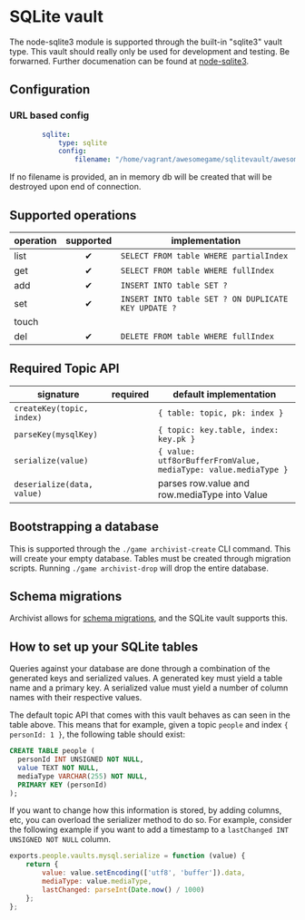 # SQLite vault

The node-sqlite3 module is supported through the built-in "sqlite3" vault type.
This vault should really only be used for development and testing. Be forwarned.
Further documenation can be found at [node-sqlite3](https://github.com/mapbox/node-sqlite3).


## Configuration

### URL based config
```yaml
		sqlite:
			type: sqlite
			config:
				filename: "/home/vagrant/awesomegame/sqlitevault/awesomegame.db"
```

If no filename is provided, an in memory db will be created that will be destroyed upon end of connection.


## Supported operations

operation | supported | implementation
----------|:---------:|---------------
list      | ✔         | `SELECT FROM table WHERE partialIndex`
get       | ✔         | `SELECT FROM table WHERE fullIndex`
add       | ✔         | `INSERT INTO table SET ?`
set       | ✔         | `INSERT INTO table SET ? ON DUPLICATE KEY UPDATE ?`
touch     |           |
del       | ✔         | `DELETE FROM table WHERE fullIndex`


## Required Topic API

signature                  | required | default implementation
---------------------------|----------|-----------------------
`createKey(topic, index)`  |          | `{ table: topic, pk: index }`
`parseKey(mysqlKey)`       |          | `{ topic: key.table, index: key.pk }`
`serialize(value)`         |          | `{ value: utf8orBufferFromValue, mediaType: value.mediaType }`
`deserialize(data, value)` |          | parses row.value and row.mediaType into Value


## Bootstrapping a database

This is supported through the `./game archivist-create` CLI command. This will create your empty
database. Tables must be created through migration scripts. Running `./game archivist-drop` will
drop the entire database.


## Schema migrations

Archivist allows for [schema migrations](../../SchemaMigrations.md), and the SQLite vault supports
this.


## How to set up your SQLite tables

Queries against your database are done through a combination of the generated keys and serialized
values. A generated key must yield a table name and a primary key. A serialized value must yield a
number of column names with their respective values.

The default topic API that comes with this vault behaves as can seen in the table above. This means
that for example, given a topic `people` and index `{ personId: 1 }`, the following table should
exist:

```sql
CREATE TABLE people (
  personId INT UNSIGNED NOT NULL,
  value TEXT NOT NULL,
  mediaType VARCHAR(255) NOT NULL,
  PRIMARY KEY (personId)
);
```

If you want to change how this information is stored, by adding columns, etc, you can overload the
serializer method to do so. For example, consider the following example if you want to add a
timestamp to a `lastChanged INT UNSIGNED NOT NULL` column.

```javascript
exports.people.vaults.mysql.serialize = function (value) {
	return {
		value: value.setEncoding(['utf8', 'buffer']).data,
		mediaType: value.mediaType,
		lastChanged: parseInt(Date.now() / 1000)
	};
};
```
